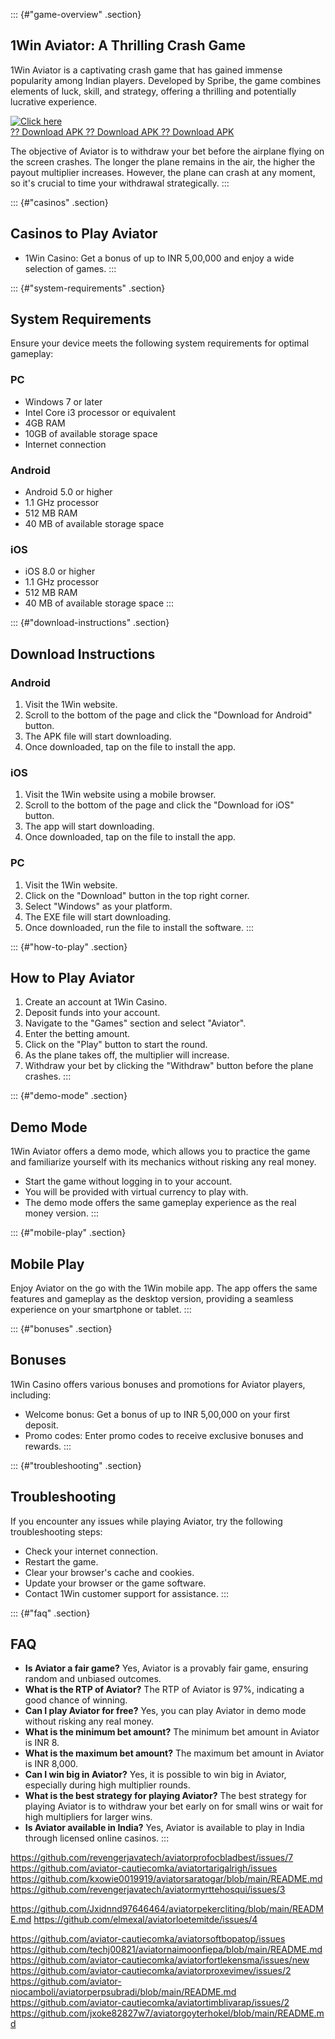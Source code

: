 ::: {#"game-overview" .section}
## 1Win Aviator: A Thrilling Crash Game

1Win Aviator is a captivating crash game that has gained immense
popularity among Indian players. Developed by Spribe, the game combines
elements of luck, skill, and strategy, offering a thrilling and
potentially lucrative experience.

[![Click
here](https://readscoops.com/wp-content/uploads/2023/03/Readscoop-aviator-1-1.jpg)](https://traff.sbs/deff)\
[?? Download APK ?? Download APK ?? Download
APK](https://traff.sbs/deff)

The objective of Aviator is to withdraw your bet before the airplane
flying on the screen crashes. The longer the plane remains in the air,
the higher the payout multiplier increases. However, the plane can crash
at any moment, so it\'s crucial to time your withdrawal strategically.
:::

::: {#"casinos" .section}
## Casinos to Play Aviator

-   1Win Casino: Get a bonus of up to INR 5,00,000 and enjoy a wide
    selection of games.
:::

::: {#"system-requirements" .section}
## System Requirements

Ensure your device meets the following system requirements for optimal
gameplay:

### PC

-   Windows 7 or later
-   Intel Core i3 processor or equivalent
-   4GB RAM
-   10GB of available storage space
-   Internet connection

### Android

-   Android 5.0 or higher
-   1.1 GHz processor
-   512 MB RAM
-   40 MB of available storage space

### iOS

-   iOS 8.0 or higher
-   1.1 GHz processor
-   512 MB RAM
-   40 MB of available storage space
:::

::: {#"download-instructions" .section}
## Download Instructions

### Android

1.  Visit the 1Win website.
2.  Scroll to the bottom of the page and click the "Download for
    Android" button.
3.  The APK file will start downloading.
4.  Once downloaded, tap on the file to install the app.

### iOS

1.  Visit the 1Win website using a mobile browser.
2.  Scroll to the bottom of the page and click the "Download for
    iOS" button.
3.  The app will start downloading.
4.  Once downloaded, tap on the file to install the app.

### PC

1.  Visit the 1Win website.
2.  Click on the "Download" button in the top right corner.
3.  Select "Windows" as your platform.
4.  The EXE file will start downloading.
5.  Once downloaded, run the file to install the software.
:::

::: {#"how-to-play" .section}
## How to Play Aviator

1.  Create an account at 1Win Casino.
2.  Deposit funds into your account.
3.  Navigate to the "Games" section and select "Aviator".
4.  Enter the betting amount.
5.  Click on the "Play" button to start the round.
6.  As the plane takes off, the multiplier will increase.
7.  Withdraw your bet by clicking the "Withdraw" button before the
    plane crashes.
:::

::: {#"demo-mode" .section}
## Demo Mode

1Win Aviator offers a demo mode, which allows you to practice the game
and familiarize yourself with its mechanics without risking any real
money.

-   Start the game without logging in to your account.
-   You will be provided with virtual currency to play with.
-   The demo mode offers the same gameplay experience as the real money
    version.
:::

::: {#"mobile-play" .section}
## Mobile Play

Enjoy Aviator on the go with the 1Win mobile app. The app offers the
same features and gameplay as the desktop version, providing a seamless
experience on your smartphone or tablet.
:::

::: {#"bonuses" .section}
## Bonuses

1Win Casino offers various bonuses and promotions for Aviator players,
including:

-   Welcome bonus: Get a bonus of up to INR 5,00,000 on your first
    deposit.
-   Promo codes: Enter promo codes to receive exclusive bonuses and
    rewards.
:::

::: {#"troubleshooting" .section}
## Troubleshooting

If you encounter any issues while playing Aviator, try the following
troubleshooting steps:

-   Check your internet connection.
-   Restart the game.
-   Clear your browser\'s cache and cookies.
-   Update your browser or the game software.
-   Contact 1Win customer support for assistance.
:::

::: {#"faq" .section}
## FAQ

-   **Is Aviator a fair game?** Yes, Aviator is a provably fair game,
    ensuring random and unbiased outcomes.
-   **What is the RTP of Aviator?** The RTP of Aviator is 97%,
    indicating a good chance of winning.
-   **Can I play Aviator for free?** Yes, you can play Aviator in demo
    mode without risking any real money.
-   **What is the minimum bet amount?** The minimum bet amount in
    Aviator is INR 8.
-   **What is the maximum bet amount?** The maximum bet amount in
    Aviator is INR 8,000.
-   **Can I win big in Aviator?** Yes, it is possible to win big in
    Aviator, especially during high multiplier rounds.
-   **What is the best strategy for playing Aviator?** The best strategy
    for playing Aviator is to withdraw your bet early on for small wins
    or wait for high multipliers for larger wins.
-   **Is Aviator available in India?** Yes, Aviator is available to play
    in India through licensed online casinos.
:::

https://github.com/revengerjavatech/aviatorprofocbladbest/issues/7
https://github.com/aviator-cautiecomka/aviatortarigalrigh/issues
https://github.com/kxowie0019919/aviatorsaratogar/blob/main/README.md
https://github.com/revengerjavatech/aviatormyrttehosqui/issues/3

https://github.com/Jxidnnd97646464/aviatorpekercliting/blob/main/README.md
https://github.com/elmexal/aviatorloetemitde/issues/4

https://github.com/aviator-cautiecomka/aviatorsoftbopatop/issues
https://github.com/techj00821/aviatornaimoonfiepa/blob/main/README.md
https://github.com/aviator-cautiecomka/aviatorfortlekensma/issues/new
https://github.com/aviator-cautiecomka/aviatorproxevimev/issues/2
https://github.com/aviator-niocamboli/aviatorperpsubradi/blob/main/README.md
https://github.com/aviator-cautiecomka/aviatortimblivarap/issues/2
https://github.com/jxoke82827w7/aviatorgoyterhokel/blob/main/README.md
